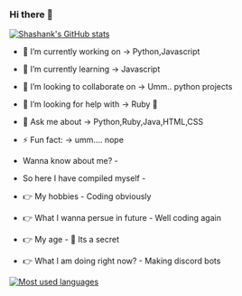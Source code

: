 ### Hi there 👋

[![Shashank's GitHub stats](https://github-readme-stats.vercel.app/api?username=GearSolution&count_private=true&show_icons=true&theme=radical)](https://github.com/anuraghazra/github-readme-stats)


- 🔭 I’m currently working on -> Python,Javascript
- 🌱 I’m currently learning -> Javascript
- 👯 I’m looking to collaborate on -> Umm.. python projects
- 🤔 I’m looking for help with -> Ruby 💎
- 💬 Ask me about -> Python,Ruby,Java,HTML,CSS
- ⚡ Fun fact: -> umm.... nope

- Wanna know about me? -
- So here I have compiled myself -
- 👉 My hobbies - Coding obviously
- 👉 What I wanna persue in future - Well coding again
- 👉 My age - 🤫 Its a secret
- 👉 What I am doing right now? - Making discord bots

[![Most used languages](https://github-readme-stats.vercel.app/api/top-langs/?username=GearSolution&langs_count=50&theme=radical)](https://github.com/anuraghazra/github-readme-stats)
